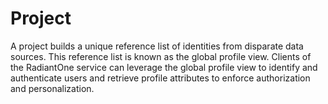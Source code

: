 # Project

A project builds a unique reference list of identities from disparate data sources. This reference list is known as the global profile view. Clients of the RadiantOne service can leverage the global profile view to identify and authenticate users and retrieve profile attributes to enforce authorization and personalization.
